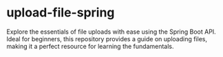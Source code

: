 # upload-file-spring
Explore the essentials of file uploads with ease using the Spring Boot API. Ideal for beginners, this repository provides a guide on uploading files, making it a perfect resource for learning the fundamentals.
